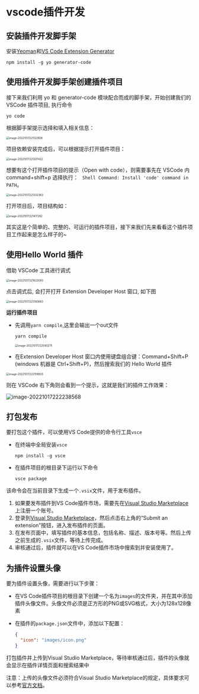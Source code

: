 # **vscode插件开发**

## **安装插件开发脚手架**

安装[Yeoman](https://yeoman.io/)和[VS Code Extension Generator](https://www.npmjs.com/package/generator-code)

```shell
npm install -g yo generator-code
```

## **使用插件开发脚手架创建插件项目**

接下来我们利用 yo 和 generator-code 模块配合而成的脚手架，开始创建我们的 VSCode 插件项目, 执行命令

```shell
yo code
```

根据脚手架提示选择和填入相关信息：

<img src="./assets/image-20221017221122926.png" alt="image-20221017221122926" style="zoom:50%;" />

项目依赖安装完成后，可以根据提示打开插件项目：

<img src="./assets/image-20221017221207422.png" alt="image-20221017221207422" style="zoom:50%;" />

想要有这个打开插件项目的提示（Open with code），则需要事先在 VSCode 内 command+shift+p 选择执行：
` Shell Command: Install 'code' command in PATH`。

<img src="./assets/image-20221017221332363.png" alt="image-20221017221332363" style="zoom:50%;" />



打开项目后，项目结构如：

<img src="./assets/image-20221017221417262.png" alt="image-20221017221417262" style="zoom:50%;" />

其实这是个简单的、完整的、可运行的插件项目，接下来我们先来看看这个插件项目工作起来是怎么样子的~

## **使用Hello World 插件**

借助 VSCode 工具进行调式

<img src="./assets/image-20221017221623093.png" alt="image-20221017221623093" style="zoom: 50%;" />

点击调式后, 会打开打开 Extension Developer Host 窗口, 如下图

<img src="./assets/image-20221017221740840.png" alt="image-20221017221740840" style="zoom:50%;" />

**运行插件项目**

- 先调用`yarn compile`,这里会输出一个out文件

  ```shell
  yarn compile
  ```

  <img src="./assets/image-20221017222040275.png" alt="image-20221017222040275" style="zoom:50%;" />

- 在Extension Developer Host 窗口内使用键盘组合键：Command+Shift+P (windows 机器是 Ctrl+Shift+P)，然后搜索我们的 Hello World 插件

<img src="./assets/image-20221017222159933.png" alt="image-20221017222159933" style="zoom:50%;" />

则在 VSCode 右下角则会看到一个提示，这就是我们的插件工作效果：

![image-20221017222238568](./assets/image-20221017222238568.png)



##  打包发布

要打包这个插件，可以使用VS Code提供的命令行工具`vsce`

- 在终端中全局安装`vsce`

  ```shell
  npm install -g vsce
  ```

- 在插件项目的根目录下运行以下命令

  ```shell
  vsce package
  ```

该命令会在当前目录下生成一个`.vsix`文件，用于发布插件。

1. 如果要发布插件到VS Code插件市场，需要先在[Visual Studio Marketplace](https://marketplace.visualstudio.com/)上注册一个账号。
2. 登录到[Visual Studio Marketplace](https://marketplace.visualstudio.com/)，然后点击右上角的“Submit an extension”按钮，进入发布插件的页面。
3. 在发布页面中，填写插件的基本信息，包括名称、描述、版本号等。然后上传之前生成的`.vsix`文件，等待上传完成。
4. 审核通过后，插件就可以在VS Code插件市场中搜索到并安装使用了。

## 为插件设置头像

要为插件设置头像，需要进行以下步骤：

- 在VS Code插件项目的根目录下创建一个名为`images`的文件夹，并在其中添加插件头像文件。头像文件必须是正方形的PNG或SVG格式，大小为128x128像素

- 在插件的`package.json`文件中，添加以下配置：

  ```json
  {
    "icon": "images/icon.png"
  }
  ```

打包插件并上传到Visual Studio Marketplace，等待审核通过后，插件的头像就会显示在插件详情页面和搜索结果中

注意：上传的头像文件必须符合Visual Studio Marketplace的规定，具体要求可以参考[官方文档](https://docs.microsoft.com/en-us/visualstudio/marketplace/publish/branding-guidelines?view=vs-2019)。